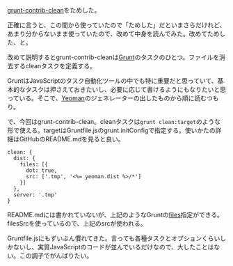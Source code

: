 [grunt-contrib-clean][gruntjs/grunt-contrib-clean]をためした。

正確に言うと、この間から使っていたので「ためした」だといまさらだけれど、あまり分からないまま使っていたので、改めて中身を読んでみた。改めてためした、と。

改めて説明するとgrunt-contrib-cleanは[Grunt][grunt]のタスクのひとつ。ファイルを消去するcleanタスクを定義する。

GruntはJavaScriptのタスク自動化ツールの中でも特に重要だと思っていて、基本的なタスクは押さえておきたいし、必要に応じて書けるようにもなりたいと思っている。そこで、[Yeoman][yeoman]のジェネレーターの出したものから順に読むつもり。

で、今回はgrunt-contrib-clean。cleanタスクは`grunt clean:target`のような形で使える。targetはGruntfile.jsのgrunt.initConfigで指定する。使いかたの詳細はGitHubのREADME.mdを見ると良い。

    clean: {
      dist: {
        files: [{
          dot: true,
          src: ['.tmp', '<%= yeoman.dist %>/*']
        }]
      },
      server: '.tmp'
    }

README.mdには書かれていないが、上記のようなGruntの[files][]指定ができる。filesSrcを使っているので、上記のsrcが使われる。

Gruntfile.jsにもずいぶん慣れてきた。言っても各種タスクとオプションくらいしかないし、実質JavaScriptのコードが並んでいるだけなので、大したことはない。この調子でがんばりたい。

[gruntjs/grunt-contrib-clean]: https://github.com/gruntjs/grunt-contrib-clean
[grunt]: http://gruntjs.com/
[yeoman]: http://yeoman.io/
[files]: http://gruntjs.com/configuring-tasks#files
